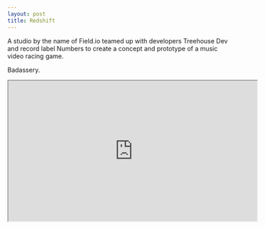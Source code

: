 ```yaml
---
layout: post
title: Redshift
---
```


A studio by the name of Field.io teamed up with developers Treehouse Dev and record label Numbers to create a concept and prototype of a music video racing game.

Badassery.

<div class="video-container">
<iframe src="http://player.vimeo.com/video/32697476?title=0&amp;byline=0&amp;portrait=0&amp;color=191919" width="560" height="316"></iframe>
</div>